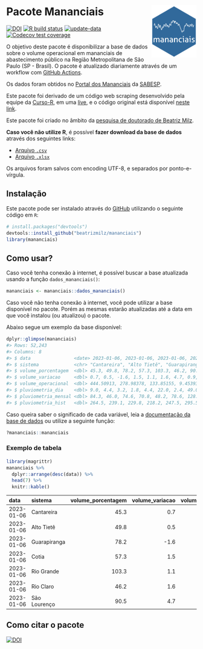 
<!-- README.md is generated from README.Rmd. Please edit that file -->

# Pacote Mananciais <img src="man/figures/hexlogo.png" align="right" width = "120px"/>

<!-- badges: start -->

[![DOI](https://zenodo.org/badge/DOI/10.5281/zenodo.4733056.svg)](https://doi.org/10.5281/zenodo.4733056)
[![R build
status](https://github.com/beatrizmilz/mananciais/workflows/R-CMD-check/badge.svg)](https://github.com/beatrizmilz/mananciais/actions)
[![update-data](https://github.com/beatrizmilz/mananciais/actions/workflows/2-update_data.yaml/badge.svg)](https://github.com/beatrizmilz/mananciais/actions/workflows/2-update_data.yaml)
[![Codecov test
coverage](https://codecov.io/gh/beatrizmilz/mananciais/branch/master/graph/badge.svg)](https://codecov.io/gh/beatrizmilz/mananciais?branch=master)
<!-- badges: end -->

O objetivo deste pacote é disponibilizar a base de dados sobre o volume
operacional em mananciais de abastecimento público na Região
Metropolitana de São Paulo (SP - Brasil). O pacote é atualizado
diariamente através de um workflow com [GitHub
Actions](https://github.com/beatrizmilz/mananciais/actions).

Os dados foram obtidos no [Portal dos
Mananciais](http://mananciais.sabesp.com.br/Situacao) da
[SABESP](http://site.sabesp.com.br/site/Default.aspx).

Este pacote foi derivado de um código web scraping desenvolvido pela
equipe da [Curso-R](https://www.curso-r.com/), em uma
[live](https://youtu.be/jvZIxrMmOcQ), e o código original está
disponível [neste
link](https://github.com/curso-r/lives/blob/master/drafts/20200730_scraper_sabesp.R).

Este pacote foi criado no âmbito da [pesquisa de doutorado de Beatriz
Milz](https://beatrizmilz.github.io/tese/).

**Caso você não utilize R**, é possível **fazer download da base de
dados** através dos seguintes links:

- [Arquivo
  `.csv`](https://github.com/beatrizmilz/mananciais/raw/master/inst/extdata/mananciais.csv)
- [Arquivo
  `.xlsx`](https://github.com/beatrizmilz/mananciais/blob/master/inst/extdata/mananciais.xlsx?raw=true)

Os arquivos foram salvos com encoding UTF-8, e separados por
ponto-e-vírgula.

## Instalação

Este pacote pode ser instalado através do [GitHub](https://github.com/)
utilizando o seguinte código em `R`:

``` r
# install.packages("devtools")
devtools::install_github("beatrizmilz/mananciais")
library(mananciais)
```

## Como usar?

Caso você tenha conexão à internet, é possível buscar a base atualizada
usando a função `dados_mananciais()`:

``` r
mananciais <- mananciais::dados_mananciais() 
```

Caso você não tenha conexão à internet, você pode utilizar a base
disponível no pacote. Porém as mesmas estarão atualizadas até a data em
que você instalou (ou atualizou) o pacote.

Abaixo segue um exemplo da base disponível:

``` r
dplyr::glimpse(mananciais)
#> Rows: 52,243
#> Columns: 8
#> $ data                <date> 2023-01-06, 2023-01-06, 2023-01-06, 2023-01-06, 2…
#> $ sistema             <chr> "Cantareira", "Alto Tietê", "Guarapiranga", "Cotia…
#> $ volume_porcentagem  <dbl> 45.3, 49.8, 78.2, 57.3, 103.3, 46.2, 90.5, 44.6, 4…
#> $ volume_variacao     <dbl> 0.7, 0.5, -1.6, 1.5, 1.1, 1.6, 4.7, 0.9, 0.6, -1.0…
#> $ volume_operacional  <dbl> 444.50913, 278.98378, 133.85155, 9.45393, 115.8436…
#> $ pluviometria_dia    <dbl> 9.0, 4.4, 3.2, 1.8, 4.4, 22.0, 2.4, 49.0, 25.1, 32…
#> $ pluviometria_mensal <dbl> 84.3, 46.0, 74.6, 70.8, 48.2, 78.6, 128.0, 75.3, 4…
#> $ pluviometria_hist   <dbl> 264.5, 239.1, 229.8, 218.2, 247.5, 295.5, 273.2, 2…
```

Caso queira saber o significado de cada variável, leia a [documentação
da base de
dados](https://beatrizmilz.github.io/mananciais/reference/mananciais.html)
ou utilize a seguinte função:

``` r
?mananciais::mananciais
```

### Exemplo de tabela

``` r
library(magrittr)
mananciais %>% 
  dplyr::arrange(desc(data)) %>% 
  head(7) %>%
  knitr::kable()
```

| data       | sistema      | volume_porcentagem | volume_variacao | volume_operacional | pluviometria_dia | pluviometria_mensal | pluviometria_hist |
|:-----------|:-------------|-------------------:|----------------:|-------------------:|-----------------:|--------------------:|------------------:|
| 2023-01-06 | Cantareira   |               45.3 |             0.7 |          444.50913 |              9.0 |                84.3 |             264.5 |
| 2023-01-06 | Alto Tietê   |               49.8 |             0.5 |          278.98378 |              4.4 |                46.0 |             239.1 |
| 2023-01-06 | Guarapiranga |               78.2 |            -1.6 |          133.85155 |              3.2 |                74.6 |             229.8 |
| 2023-01-06 | Cotia        |               57.3 |             1.5 |            9.45393 |              1.8 |                70.8 |             218.2 |
| 2023-01-06 | Rio Grande   |              103.3 |             1.1 |          115.84362 |              4.4 |                48.2 |             247.5 |
| 2023-01-06 | Rio Claro    |               46.2 |             1.6 |            6.31073 |             22.0 |                78.6 |             295.5 |
| 2023-01-06 | São Lourenço |               90.5 |             4.7 |           80.41159 |              2.4 |               128.0 |             273.2 |

## Como citar o pacote

[![DOI](https://zenodo.org/badge/DOI/10.5281/zenodo.4733056.svg)](https://doi.org/10.5281/zenodo.4733056)
